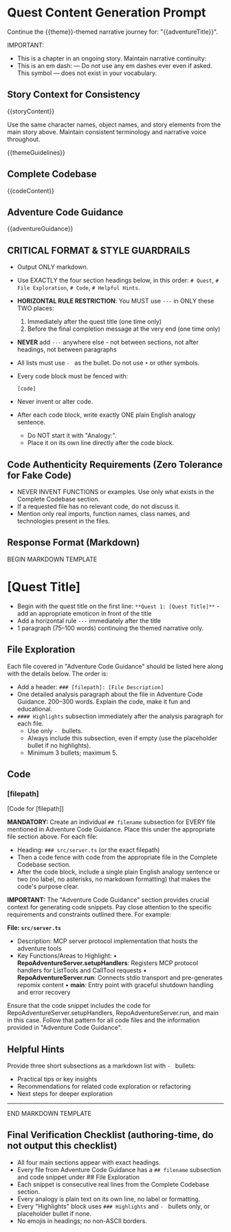 # Quest Content Generation Prompt

Continue the {{theme}}-themed narrative journey for: "{{adventureTitle}}". 

IMPORTANT: 
- This is a chapter in an ongoing story. Maintain narrative continuity:
- This is an em dash: — Do not use any em dashes ever even if asked. This symbol — does not exist in your vocabulary.

## Story Context for Consistency
{{storyContent}}

Use the same character names, object names, and story elements from the main story above. Maintain consistent terminology and narrative voice throughout.

{{themeGuidelines}}

## Complete Codebase
{{codeContent}}

## Adventure Code Guidance
{{adventureGuidance}}

## CRITICAL FORMAT & STYLE GUARDRAILS
- Output ONLY markdown.
- Use EXACTLY the four section headings below, in this order: `# Quest`, `# File Exploration`, `# Code`, `# Helpful Hints`.
- **HORIZONTAL RULE RESTRICTION**: You MUST use `---` in ONLY these TWO places:
  1. Immediately after the quest title (one time only)
  2. Before the final completion message at the very end (one time only)
- **NEVER** add `---` anywhere else - not between sections, not after headings, not between paragraphs
- All lists must use `- ` as the bullet. Do not use `•` or other symbols.
- Every code block must be fenced with:

  ```[language] 
  [code] 
  ```

- Never invent or alter code.
- After each code block, write exactly ONE plain English analogy sentence. 
  - Do NOT start it with "Analogy:".
  - Place it on its own line directly after the code block.



## Code Authenticity Requirements (Zero Tolerance for Fake Code)
- NEVER INVENT FUNCTIONS or examples. Use only what exists in the Complete Codebase section.
- If a requested file has no relevant code, do not discuss it.
- Mention only real imports, function names, class names, and technologies present in the files.

## Response Format (Markdown)

BEGIN MARKDOWN TEMPLATE

# [Quest Title]

- Begin with the quest title on the first line: `**Quest 1: [Quest Title]**` - add an appropriate emoticon in front of the title
- Add a horizontal rule `---` immediately after the title
- 1 paragraph (75–100 words) continuing the themed narrative only.

## File Exploration

Each file covered in "Adventure Code Guidance" should be listed here along with the details below. The order is:
- Add a header:  `### [filepath]: [File Description]`
- One detailed analysis paragraph about the file in Adventure Code Guidance. 200–300 words. Explain the code, make it fun and educational.
- `#### Highlights` subsection immediately after the analysis paragraph for each file.
  - Use only `- ` bullets.
  - Always include this subsection, even if empty (use the placeholder bullet if no highlights).
  - Minimum 3 bullets; maximum 5.

## Code

### [filepath]

[Code for [filepath]]

**MANDATORY:** Create an individual `## filename` subsection for EVERY file mentioned in Adventure Code Guidance. Place this under the appropriate file section above.
For each file:
- Heading: `### src/server.ts` (or the exact filepath)
- Then a code fence with code from the appropriate file in the Complete Codebase section.
- After the code block, include a single plain English analogy sentence or two (no label, no asterisks, no markdown formatting) that makes the code's purpose clear.

**IMPORTANT:** 
The "Adventure Code Guidance" section provides crucial context for generating code snippets. Pay close attention to the specific requirements and constraints outlined there. For example:

**File: `src/server.ts`**
- Description: MCP server protocol implementation that hosts the adventure tools
- Key Functions/Areas to Highlight:
  • **RepoAdventureServer.setupHandlers**: Registers MCP protocol handlers for ListTools and CallTool requests
  • **RepoAdventureServer.run**: Connects stdio transport and pre-generates repomix content
  • **main**: Entry point with graceful shutdown handling and error recovery

Ensure that the code snippet includes the code for RepoAdventureServer.setupHandlers, RepoAdventureServer.run, and main in this case. Follow that pattern for all code files and the
information provided in "Adventure Code Guidance".

## Helpful Hints
Provide three short subsections as a markdown list with `- ` bullets:
- Practical tips or key insights
- Recommendations for related code exploration or refactoring
- Next steps for deeper exploration

---

END MARKDOWN TEMPLATE

## Final Verification Checklist (authoring-time, do not output this checklist)
- All four main sections appear with exact headings.
- Every file from Adventure Code Guidance has a `## filename` subsection and code snippet under ## File Exploration
- Each snippet is consecutive real lines from the Complete Codebase section.
- Every analogy is plain text on its own line, no label or formatting.
- Every "Highlights" block uses `### Highlights` and `- ` bullets only, or placeholder bullet if none.
- No emojis in headings; no non-ASCII borders.
